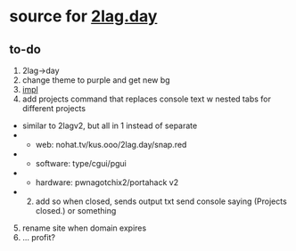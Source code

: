 # source for [2lag.day](https://2lag.day)

## to-do

1. 2lag->day
2. change theme to purple and get new bg
3. [impl](https://medium.com/@miguelznunez/how-to-count-the-number-of-visits-on-your-website-with-html-css-javascript-and-the-count-api-2f99b42b5990)
4. add projects command that replaces console text w nested tabs for different projects
* similar to 2lagv2, but all in 1 instead of separate
* * web: nohat.tv/kus.ooo/2lag.day/snap.red
* * software: type/cgui/pgui
* * hardware: pwnagotchix2/portahack v2
* 2. add so when closed, sends output txt send console saying (Projects closed.) or something
5. rename site when domain expires
6. ... profit?
